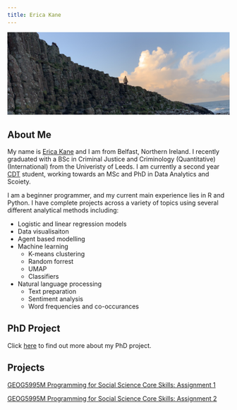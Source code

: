 ```yaml
---
title: Erica Kane
---
```

![Me at the bautiful Giant's Causeway](IMG_0048.jpeg)

## About Me

My name is [Erica Kane](https://www.linkedin.com/in/erica-kane-65356b140/) and I am from Belfast, Northern Ireland. I recently graduated with a BSc in Criminal Justice and Criminology (Quantitative)(International) from the Univeristy of Leeds. I am currently a second year [CDT](https://datacdt.org) student, working towards an MSc and PhD in Data Analytics and Scoiety.  

I am a beginner programmer, and my current main experience lies in R and Python. I have complete projects across a variety of topics using several different analytical methods including: 

- Logistic and linear regression models 
- Data visualisaiton 
- Agent based modelling 
- Machine learning 
  - K-means clustering 
  - Random forrest
  - UMAP
  - Classifiers 
- Natural language processing 
  - Text preparation
  - Sentiment analysis 
  - Word frequencies and co-occurances 


## PhD Project 

Click [here](phdinfo.md) to find out more about my PhD project.


## Projects

[GEOG5995M Programming for Social Science Core Skills: Assignment 1](geogassignment1.md)

[GEOG5995M Programming for Social Science Core Skills: Assignment 2](geogassignment2.md)

